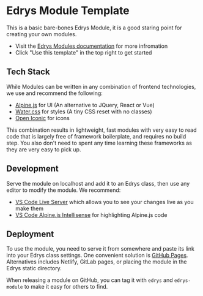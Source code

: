 # Edrys Module Template

This is a basic bare-bones Edrys Module, it is a good staring point for creating your own modules.

- Visit the [Edrys Modules documentation](https://github.com/edrys-org/edrys/wiki/2.-Modules) for more infromation
- Click "Use this template" in the top right to get started


## Tech Stack

While Modules can be written in any combination of frontend technologies, we use and recommend the following:

- [Alpine.js](https://alpinejs.dev/) for UI (An alternative to JQuery, React or Vue)
- [Water.css](https://watercss.kognise.dev/) for styles (A tiny CSS reset with no classes)
- [Open Iconic](https://useiconic.com/open) for icons

This combination results in lightweight, fast modules with very easy to read code that is largely free of framework boilerplate, and requires no build step. You also don't need to spent any time learning these frameworks as they are very easy to pick up.

## Development

Serve the module on localhost and add it to an Edrys class, then use any editor to modify the module. We recommend:

- [VS Code Live Server](https://marketplace.visualstudio.com/items?itemName=ritwickdey.LiveServer) which allows you to see your changes live as you make them
- [VS Code Alpine.js Intellisense](https://marketplace.visualstudio.com/items?itemName=adrianwilczynski.alpine-js-intellisense) for highlighting Alpine.js code

## Deployment

To use the module, you need to serve it from somewhere and paste its link into your Edrys class settings. One convenient solution is [GitHub Pages](https://pages.github.com/). Alternatives includes Netlify, GitLab pages, or placing the module in the Edrys static directory.

When releasing a module on GitHub, you can tag it with `edrys` and `edrys-module` to make it easy for others to find.
